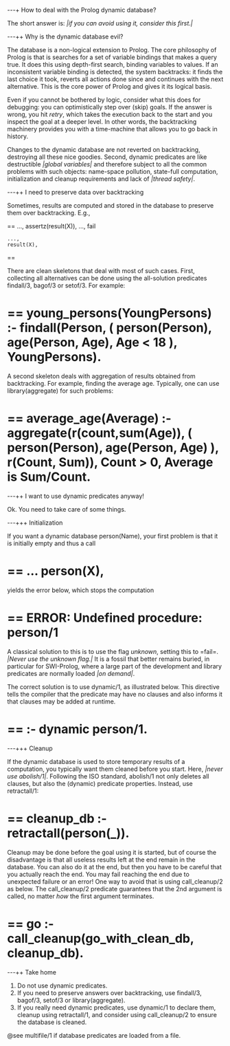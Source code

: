 ---+ How to deal with the Prolog dynamic database?

The short answer is: _|if you can avoid using it, consider this first.|_

---++ Why is the dynamic database evil?

The database is a non-logical extension to Prolog. The core philosophy
of Prolog is that is searches for a set of variable bindings that makes a
query true. It does this using depth-first search, binding variables to
values. If an inconsistent variable binding is detected, the system
backtracks: it finds the last choice it took, reverts all actions done
since and continues with the next alternative. This is the core power
of Prolog and gives it its logical basis.

Even if you cannot be bothered by logic, consider what this does for
debugging: you can optimistically step over (skip) goals. If the answer
is wrong, you hit *retry*, which takes the execution back to the start
and you inspect the goal at a deeper level. In other words, the
backtracking machinery provides you with a time-machine that allows you
to go back in history.

Changes to the dynamic database are not reverted on backtracking,
destroying all these nice goodies. Second, dynamic predicates are like
destructible *|global variables|* and therefore subject to all the
common problems with such objects: name-space pollution, state-full
computation, initialization and cleanup requirements and lack of
_|thread safety|_.


---++ I need to preserve data over backtracking

Sometimes, results are computed and stored in the database to preserve
them over backtracking.  E.g.,

  ==
	...,
	assertz(result(X)),
	...,
	fail


	...,
	result(X),
  ==

There are clean skeletons that deal with most of such cases. First,
collecting all alternatives can be done using the all-solution
predicates findall/3, bagof/3 or setof/3.  For example:

  ==
  young_persons(YoungPersons) :-
	findall(Person,
		(  person(Person),
		   age(Person, Age),
		   Age < 18
		),
		YoungPersons).
  ==

A second skeleton deals with aggregation of results obtained from
backtracking.  For example, finding the average age.  Typically,
one can use library(aggregate) for such problems:

  ==
  average_age(Average) :-
	aggregate(r(count,sum(Age)),
		  (   person(Person),
		      age(Person, Age)
		  ),
		  r(Count, Sum)),
	Count > 0,
	Average is Sum/Count.
  ==


---++ I want to use dynamic predicates anyway!

Ok.  You need to take care of some things.

---+++ Initialization

If you want a dynamic database person(Name), your first problem is that
it is initially empty and thus a call

  ==
	...
	person(X),
  ==

yields the error below, which stops the computation

  ==
  ERROR: Undefined procedure: person/1
  ==

A classical solution to this is to use the flag *unknown*, setting this
to =fail=.  *|Never use the unknown flag.|*  It is a fossil that better
remains buried, in particular for SWI-Prolog, where a large part of the
development and library predicates are normally loaded _|on demand|_.

The correct solution is to use dynamic/1, as illustrated below. This
directive tells the compiler that the predicate may have no clauses and
also informs it that clauses may be added at runtime.

  ==
  :- dynamic
	person/1.
  ==

---+++ Cleanup

If the dynamic database is used to store temporary results of a
computation, you typically want them cleaned before you start. Here,
*|never use abolish/1|*. Following the ISO standard, abolish/1 not only
deletes all clauses, but also the (dynamic) predicate properties.
Instead, use retractall/1:

  ==
  cleanup_db :-
	retractall(person(_)).
  ==

Cleanup may be done before the goal using it is started, but of course
the disadvantage is that all useless results left at the end remain in
the database. You can also do it at the end, but then you have to be
careful that you actually reach the end. You may fail reaching the end
due to unexpected failure or an error!  One way to avoid that is using
call_cleanup/2 as below.  The call_cleanup/2 predicate guarantees that the
2nd argument is called, no matter _how_ the first argument terminates.

  ==
  go :-
	call_cleanup(go_with_clean_db, cleanup_db).
  ==

---++ Take home

  1. Do not use dynamic predicates.
  2. If you need to preserve answers over backtracking, use
     findall/3, bagof/3, setof/3 or library(aggregate).
  3. If you really need dynamic predicates, use dynamic/1 to
     declare them, cleanup using retractall/1, and consider using
     call_cleanup/2 to ensure the database is cleaned.

@see multifile/1 if database predicates are loaded from a file.
